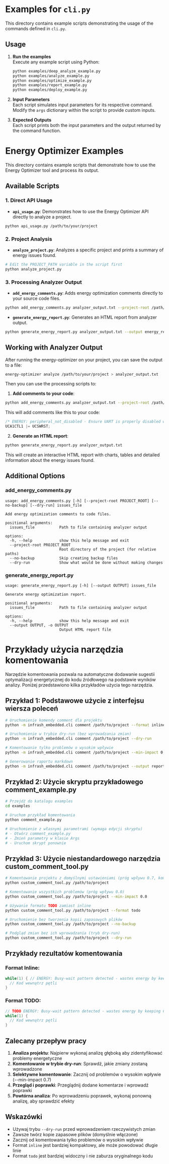 # Examples for `cli.py`

This directory contains example scripts demonstrating the usage of the commands defined in `cli.py`.

## Usage

1. **Run the examples**  
   Execute any example script using Python:
   ```bash
   python examples/deep_analyze_example.py
   python examples/analyze_example.py
   python examples/optimize_example.py
   python examples/report_example.py
   python examples/deploy_example.py
   ```

2. **Input Parameters**  
   Each script simulates input parameters for its respective command. Modify the `args` dictionary within the script to provide custom inputs.

3. **Expected Outputs**  
   Each script prints both the input parameters and the output returned by the command function.


# Energy Optimizer Examples

This directory contains example scripts that demonstrate how to use the Energy Optimizer tool and process its output.

## Available Scripts

### 1. Direct API Usage

- **`api_usage.py`**: Demonstrates how to use the Energy Optimizer API directly to analyze a project.

```bash
python api_usage.py /path/to/your/project
```

### 2. Project Analysis

- **`analyze_project.py`**: Analyzes a specific project and prints a summary of energy issues found.

```bash
# Edit the PROJECT_PATH variable in the script first
python analyze_project.py
```

### 3. Processing Analyzer Output

- **`add_energy_comments.py`**: Adds energy optimization comments directly to your source code files.

```bash
python add_energy_comments.py analyzer_output.txt --project-root /path/to/your/project
```

- **`generate_energy_report.py`**: Generates an HTML report from analyzer output.

```bash
python generate_energy_report.py analyzer_output.txt --output energy_report.html
```

## Working with Analyzer Output

After running the energy-optimizer on your project, you can save the output to a file:

```bash
energy-optimizer analyze /path/to/your/project > analyzer_output.txt
```

Then you can use the processing scripts to:

1. **Add comments to your code**:

```bash
python add_energy_comments.py analyzer_output.txt --project-root /path/to/your/project
```

This will add comments like this to your code:

```c
/* ENERGY: peripheral_not_disabled - Ensure UART is properly disabled when not needed to save power (Impact: 0.70) */
UCA1CTL1 |= UCSWRST;
```

2. **Generate an HTML report**:

```bash
python generate_energy_report.py analyzer_output.txt
```

This will create an interactive HTML report with charts, tables and detailed information about the energy issues found.

## Additional Options

### add_energy_comments.py

```
usage: add_energy_comments.py [-h] [--project-root PROJECT_ROOT] [--no-backup] [--dry-run] issues_file

Add energy optimization comments to code files.

positional arguments:
  issues_file           Path to file containing analyzer output

options:
  -h, --help            show this help message and exit
  --project-root PROJECT_ROOT
                        Root directory of the project (for relative paths)
  --no-backup           Skip creating backup files
  --dry-run             Show what would be done without making changes
```

### generate_energy_report.py

```
usage: generate_energy_report.py [-h] [--output OUTPUT] issues_file

Generate energy optimization report.

positional arguments:
  issues_file           Path to file containing analyzer output

options:
  -h, --help            show this help message and exit
  --output OUTPUT, -o OUTPUT
                        Output HTML report file
```


# Przykłady użycia narzędzia komentowania

Narzędzie komentowania pozwala na automatyczne dodawanie sugestii optymalizacji energetycznej do kodu źródłowego na podstawie wyników analizy. Poniżej przedstawiono kilka przykładów użycia tego narzędzia.

## Przykład 1: Podstawowe użycie z interfejsu wiersza poleceń

```bash
# Uruchomienie komendy comment dla projektu
python -m infrash_embedded.cli comment /path/to/project --format inline

# Uruchomienie w trybie dry-run (bez wprowadzania zmian)
python -m infrash_embedded.cli comment /path/to/project --dry-run

# Komentowanie tylko problemów o wysokim wpływie
python -m infrash_embedded.cli comment /path/to/project --min-impact 0.7

# Generowanie raportu markdown
python -m infrash_embedded.cli comment /path/to/project --output report.md
```

## Przykład 2: Użycie skryptu przykładowego comment_example.py

```bash
# Przejdź do katalogu examples
cd examples

# Uruchom przykład komentowania
python comment_example.py

# Uruchomienie z własnymi parametrami (wymaga edycji skryptu)
# - Otwórz comment_example.py
# - Zmień parametry w klasie Args
# - Uruchom skrypt ponownie
```

## Przykład 3: Użycie niestandardowego narzędzia custom_comment_tool.py

```bash
# Komentowanie projektu z domyślnymi ustawieniami (próg wpływu 0.7, komentarze inline)
python custom_comment_tool.py /path/to/project

# Komentowanie wszystkich problemów (próg wpływu 0.0)
python custom_comment_tool.py /path/to/project --min-impact 0.0

# Używanie formatu TODO zamiast inline
python custom_comment_tool.py /path/to/project --format todo

# Uruchomienie bez tworzenia kopii zapasowych plików
python custom_comment_tool.py /path/to/project --no-backup

# Podgląd zmian bez ich wprowadzania (tryb dry-run)
python custom_comment_tool.py /path/to/project --dry-run
```

## Przykłady rezultatów komentowania

### Format Inline:

```c
while(1) { // ENERGY: Busy-wait pattern detected - wastes energy by keeping CPU active - Replace busy-wait with low power mode and interrupts (Impact: 0.75, Gain: 0.15)
  // Kod wewnątrz pętli
}
```

### Format TODO:

```c
// TODO ENERGY: Busy-wait pattern detected - wastes energy by keeping CPU active - Replace busy-wait with low power mode and interrupts (Impact: 0.75, Gain: 0.15)
while(1) {
  // Kod wewnątrz pętli
}
```

## Zalecany przepływ pracy

1. **Analiza projektu**: Najpierw wykonaj analizę głęboką aby zidentyfikować problemy energetyczne
2. **Komentowanie w trybie dry-run**: Sprawdź, jakie zmiany zostaną wprowadzone
3. **Selektywne komentowanie**: Zacznij od problemów o wysokim wpływie (--min-impact 0.7)
4. **Przegląd i poprawki**: Przeglądnij dodane komentarze i wprowadź poprawki
5. **Powtórna analiza**: Po wprowadzeniu poprawek, wykonaj ponowną analizę, aby sprawdzić efekty

## Wskazówki

- Używaj trybu `--dry-run` przed wprowadzeniem rzeczywistych zmian
- Zawsze twórz kopie zapasowe plików (domyślnie włączone)
- Zacznij od komentowania tylko problemów o wysokim wpływie
- Format `inline` jest bardziej kompaktowy, ale może powodować długie linie
- Format `todo` jest bardziej widoczny i nie zaburza oryginalnego kodu